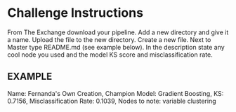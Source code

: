 # Challenge Instructions

From The Exchange download your pipeline.
Add a new directory and give it a name.
Upload the file to the new directory.
Create a new file.
Next to Master type README.md (see example below).
In the description state any cool node you used and the model KS score and misclassification rate.

## EXAMPLE
Name: Fernanda's Own Creation,
Champion Model: Gradient Boosting,
KS: 0.7156,
Misclassification Rate: 0.1039,
Nodes to note: variable clustering
